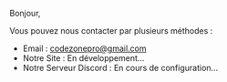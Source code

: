 Bonjour,

Vous pouvez nous contacter par plusieurs méthodes :

- Email : codezonepro@gmail.com
- Notre Site : En développement...
- Notre Serveur Discord : En cours de configuration...
